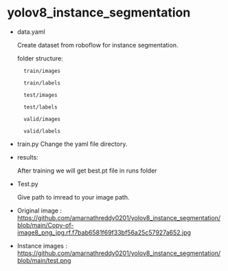 # yolov8_instance_segmentation

- data.yaml
    
    Create dataset from roboflow for instance segmentation.
    
    folder structure:

        train/images

        train/labels

        test/images

        test/labels

        valid/images

        valid/labels


- train.py 
    Change the yaml file directory.

- results:

    After training we will get best.pt file in runs folder

- Test.py

    Give path to imread to your image path.

- Original image : https://github.com/amarnathreddy0201/yolov8_instance_segmentation/blob/main/Copy-of-image8_png_jpg.rf.f7bab6581f69f33bf56a25c57927a652.jpg

- Instance images : https://github.com/amarnathreddy0201/yolov8_instance_segmentation/blob/main/test.png
